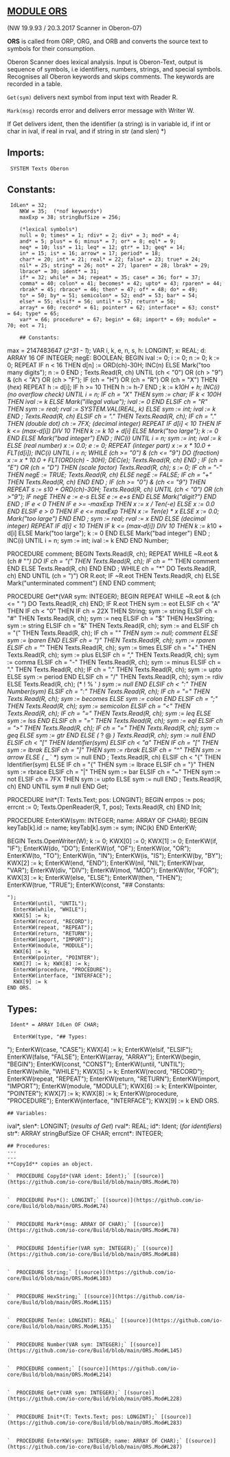 
## [MODULE ORS](https://github.com/io-core/Build/blob/main/ORS.Mod)

(NW 19.9.93 / 20.3.2017  Scanner in Oberon-07)

**ORS** is called from ORP, ORG, and ORB and converts the source text to symbols for their consumption.

Oberon Scanner does lexical analysis. Input is Oberon-Text, output is
sequence of symbols, i.e identifiers, numbers, strings, and special symbols.
Recognises all Oberon keywords and skips comments. The keywords are recorded in a table.

`Get(sym)` delivers next symbol from input text with Reader R.

`Mark(msg)` records error and delivers error message with Writer W.

If Get delivers ident, then the identifier (a string) is in variable id, 
if int or char in ival, if real in rval, and if string in str (and slen) *)


  ## Imports:
` SYSTEM Texts Oberon`

  ## Constants:
```
 IdLen* = 32;
    NKW = 35;  (*nof keywords*)
    maxExp = 38; stringBufSize = 256;
  
    (*lexical symbols*)
    null = 0; times* = 1; rdiv* = 2; div* = 3; mod* = 4;
    and* = 5; plus* = 6; minus* = 7; or* = 8; eql* = 9;
    neq* = 10; lss* = 11; leq* = 12; gtr* = 13; geq* = 14;
    in* = 15; is* = 16; arrow* = 17; period* = 18;
    char* = 20; int* = 21; real* = 22; false* = 23; true* = 24;
    nil* = 25; string* = 26; not* = 27; lparen* = 28; lbrak* = 29;
    lbrace* = 30; ident* = 31;
    if* = 32; while* = 34; repeat* = 35; case* = 36; for* = 37;
    comma* = 40; colon* = 41; becomes* = 42; upto* = 43; rparen* = 44;
    rbrak* = 45; rbrace* = 46; then* = 47; of* = 48; do* = 49;
    to* = 50; by* = 51; semicolon* = 52; end* = 53; bar* = 54;
    else* = 55; elsif* = 56; until* = 57; return* = 58;
    array* = 60; record* = 61; pointer* = 62; interface* = 63; const* = 64; type* = 65;
    var* = 66; procedure* = 67; begin* = 68; import* = 69; module* = 70; eot = 71;

    ## Constants:
```
 max = 2147483647 (*2^31 - 1*);
    VAR i, k, e, n, s, h: LONGINT; x: REAL;
      d: ARRAY 16 OF INTEGER;
      negE: BOOLEAN;
  BEGIN ival := 0; i := 0; n := 0; k := 0;
    REPEAT
      IF n < 16 THEN d[n] := ORD(ch)-30H; INC(n) ELSE Mark("too many digits"); n := 0 END ;
      Texts.Read(R, ch)
    UNTIL (ch < "0") OR (ch > "9") & (ch < "A") OR (ch > "F");
    IF (ch = "H") OR (ch = "R") OR (ch = "X") THEN  (*hex*)
      REPEAT h := d[i];
        IF h >= 10 THEN h := h-7 END ;
        k := k*10H + h; INC(i) (*no overflow check*)
      UNTIL i = n;
      IF ch = "X" THEN sym := char;
        IF k < 100H THEN ival := k ELSE Mark("illegal value"); ival := 0 END
      ELSIF ch = "R" THEN sym := real; rval := SYSTEM.VAL(REAL, k)
      ELSE sym := int; ival := k
      END ;
      Texts.Read(R, ch)
    ELSIF ch = "." THEN
      Texts.Read(R, ch);
      IF ch = "." THEN (*double dot*) ch := 7FX;  (*decimal integer*)
        REPEAT
          IF d[i] < 10 THEN
            IF k <= (max-d[i]) DIV 10 THEN k := k *10 + d[i] ELSE Mark("too large"); k := 0 END
          ELSE Mark("bad integer")
          END ;
          INC(i)
        UNTIL i = n;
        sym := int; ival := k
      ELSE (*real number*) x := 0.0; e := 0;
        REPEAT  (*integer part*) x := x * 10.0 + FLT(d[i]); INC(i) UNTIL i = n;
        WHILE (ch >= "0") & (ch <= "9") DO  (*fraction*)
          x := x * 10.0 + FLT(ORD(ch) - 30H); DEC(e); Texts.Read(R, ch)
        END ;
        IF (ch = "E") OR (ch = "D") THEN  (*scale factor*)
          Texts.Read(R, ch); s := 0; 
          IF ch = "-" THEN negE := TRUE; Texts.Read(R, ch)
          ELSE negE := FALSE;
            IF ch = "+" THEN Texts.Read(R, ch) END
          END ;
          IF (ch >= "0") & (ch <= "9") THEN
            REPEAT s := s*10 + ORD(ch)-30H; Texts.Read(R, ch)
            UNTIL (ch < "0") OR (ch >"9");
            IF negE THEN e := e-s ELSE e := e+s END
          ELSE Mark("digit?")
          END
        END ;
        IF e < 0 THEN
          IF e >= -maxExp THEN x := x / Ten(-e) ELSE x := 0.0 END
        ELSIF e > 0 THEN
          IF e <= maxExp THEN x := Ten(e) * x ELSE x := 0.0; Mark("too large") END
        END ;
        sym := real; rval := x
      END
    ELSE  (*decimal integer*)
      REPEAT
        IF d[i] < 10 THEN
          IF k <= (max-d[i]) DIV 10 THEN k := k*10 + d[i] ELSE Mark("too large"); k := 0 END
        ELSE Mark("bad integer")
        END ;
        INC(i)
      UNTIL i = n;
      sym := int; ival := k
    END
  END Number;

  PROCEDURE comment;
  BEGIN Texts.Read(R, ch);
    REPEAT
      WHILE ~R.eot & (ch # "*") DO
        IF ch = "(" THEN Texts.Read(R, ch);
          IF ch = "*" THEN comment END
        ELSE Texts.Read(R, ch)
        END
      END ;
      WHILE ch = "*" DO Texts.Read(R, ch) END
    UNTIL (ch = ")") OR R.eot;
    IF ~R.eot THEN Texts.Read(R, ch) ELSE Mark("unterminated comment") END
  END comment;

  PROCEDURE Get*(VAR sym: INTEGER);
  BEGIN
    REPEAT
      WHILE ~R.eot & (ch <= " ") DO Texts.Read(R, ch) END;
      IF R.eot THEN sym := eot
      ELSIF ch < "A" THEN
        IF ch < "0" THEN
          IF ch = 22X THEN String; sym := string
          ELSIF ch = "#" THEN Texts.Read(R, ch); sym := neq
          ELSIF ch = "$" THEN HexString; sym := string
          ELSIF ch = "&" THEN Texts.Read(R, ch); sym := and
          ELSIF ch = "(" THEN Texts.Read(R, ch); 
            IF ch = "*" THEN sym := null; comment ELSE sym := lparen END
          ELSIF ch = ")" THEN Texts.Read(R, ch); sym := rparen
          ELSIF ch = "*" THEN Texts.Read(R, ch); sym := times
          ELSIF ch = "+" THEN Texts.Read(R, ch); sym := plus
          ELSIF ch = "," THEN Texts.Read(R, ch); sym := comma
          ELSIF ch = "-" THEN Texts.Read(R, ch); sym := minus
          ELSIF ch = "." THEN Texts.Read(R, ch);
            IF ch = "." THEN Texts.Read(R, ch); sym := upto ELSE sym := period END
          ELSIF ch = "/" THEN Texts.Read(R, ch); sym := rdiv
          ELSE Texts.Read(R, ch); (* ! % ' *) sym := null
          END
        ELSIF ch < ":" THEN Number(sym)
        ELSIF ch = ":" THEN Texts.Read(R, ch);
          IF ch = "=" THEN Texts.Read(R, ch); sym := becomes ELSE sym := colon END 
        ELSIF ch = ";" THEN Texts.Read(R, ch); sym := semicolon
        ELSIF ch = "<" THEN  Texts.Read(R, ch);
          IF ch = "=" THEN Texts.Read(R, ch); sym := leq ELSE sym := lss END
        ELSIF ch = "=" THEN Texts.Read(R, ch); sym := eql
        ELSIF ch = ">" THEN Texts.Read(R, ch);
          IF ch = "=" THEN Texts.Read(R, ch); sym := geq ELSE sym := gtr END
        ELSE (* ? @ *) Texts.Read(R, ch); sym := null
        END
      ELSIF ch < "[" THEN Identifier(sym)
      ELSIF ch < "a" THEN
        IF ch = "[" THEN sym := lbrak
        ELSIF ch = "]" THEN  sym := rbrak
        ELSIF ch = "^" THEN sym := arrow
        ELSE (* _ ` *) sym := null
        END ;
        Texts.Read(R, ch)
      ELSIF ch < "{" THEN Identifier(sym) ELSE
        IF ch = "{" THEN sym := lbrace
        ELSIF ch = "}" THEN sym := rbrace
        ELSIF ch = "|" THEN sym := bar
        ELSIF ch = "~" THEN  sym := not
        ELSIF ch = 7FX THEN  sym := upto
        ELSE sym := null
        END ;
        Texts.Read(R, ch)
      END
    UNTIL sym # null
  END Get;

  PROCEDURE Init*(T: Texts.Text; pos: LONGINT);
  BEGIN errpos := pos; errcnt := 0; Texts.OpenReader(R, T, pos); Texts.Read(R, ch)
  END Init;

  PROCEDURE EnterKW(sym: INTEGER; name: ARRAY OF CHAR);
  BEGIN keyTab[k].id := name; keyTab[k].sym := sym; INC(k)
  END EnterKW;

BEGIN Texts.OpenWriter(W); k := 0; KWX[0] := 0; KWX[1] := 0;
  EnterKW(if, "IF");
  EnterKW(do, "DO");
  EnterKW(of, "OF");
  EnterKW(or, "OR");
  EnterKW(to, "TO");
  EnterKW(in, "IN");
  EnterKW(is, "IS");
  EnterKW(by, "BY");
  KWX[2] := k;
  EnterKW(end, "END");
  EnterKW(nil, "NIL");
  EnterKW(var, "VAR");
  EnterKW(div, "DIV");
  EnterKW(mod, "MOD");
  EnterKW(for, "FOR");
  KWX[3] := k;
  EnterKW(else, "ELSE");
  EnterKW(then, "THEN");
  EnterKW(true, "TRUE");
  EnterKW(const, "## Constants:
```
");
  EnterKW(until, "UNTIL");
  EnterKW(while, "WHILE");
  KWX[5] := k;
  EnterKW(record, "RECORD");
  EnterKW(repeat, "REPEAT");
  EnterKW(return, "RETURN");
  EnterKW(import, "IMPORT");
  EnterKW(module, "MODULE");
  KWX[6] := k;
  EnterKW(pointer, "POINTER");
  KWX[7] := k; KWX[8] := k;
  EnterKW(procedure, "PROCEDURE");
  EnterKW(interface, "INTERFACE");
  KWX[9] := k
END ORS.
```
  ## Types:
```
 Ident* = ARRAY IdLen OF CHAR;

  EnterKW(type, "## Types:
```
");
  EnterKW(case, "CASE");
  KWX[4] := k;
  EnterKW(elsif, "ELSIF");
  EnterKW(false, "FALSE");
  EnterKW(array, "ARRAY");
  EnterKW(begin, "BEGIN");
  EnterKW(const, "CONST");
  EnterKW(until, "UNTIL");
  EnterKW(while, "WHILE");
  KWX[5] := k;
  EnterKW(record, "RECORD");
  EnterKW(repeat, "REPEAT");
  EnterKW(return, "RETURN");
  EnterKW(import, "IMPORT");
  EnterKW(module, "MODULE");
  KWX[6] := k;
  EnterKW(pointer, "POINTER");
  KWX[7] := k; KWX[8] := k;
  EnterKW(procedure, "PROCEDURE");
  EnterKW(interface, "INTERFACE");
  KWX[9] := k
END ORS.
```
## Variables:
```
 ival*, slen*: LONGINT;  (*results of Get*)
    rval*: REAL;
    id*: Ident;  (*for identifiers*)
    str*: ARRAY stringBufSize OF CHAR;
    errcnt*: INTEGER;

```
## Procedures:
---
---
**CopyId** copies an object.

`  PROCEDURE CopyId*(VAR ident: Ident);` [(source)](https://github.com/io-core/Build/blob/main/ORS.Mod#L70)


`  PROCEDURE Pos*(): LONGINT;` [(source)](https://github.com/io-core/Build/blob/main/ORS.Mod#L74)


`  PROCEDURE Mark*(msg: ARRAY OF CHAR);` [(source)](https://github.com/io-core/Build/blob/main/ORS.Mod#L78)


`  PROCEDURE Identifier(VAR sym: INTEGER);` [(source)](https://github.com/io-core/Build/blob/main/ORS.Mod#L88)


`  PROCEDURE String;` [(source)](https://github.com/io-core/Build/blob/main/ORS.Mod#L103)


`  PROCEDURE HexString;` [(source)](https://github.com/io-core/Build/blob/main/ORS.Mod#L115)


`  PROCEDURE Ten(e: LONGINT): REAL;` [(source)](https://github.com/io-core/Build/blob/main/ORS.Mod#L135)


`  PROCEDURE Number(VAR sym: INTEGER);` [(source)](https://github.com/io-core/Build/blob/main/ORS.Mod#L145)


`  PROCEDURE comment;` [(source)](https://github.com/io-core/Build/blob/main/ORS.Mod#L214)


`  PROCEDURE Get*(VAR sym: INTEGER);` [(source)](https://github.com/io-core/Build/blob/main/ORS.Mod#L228)


`  PROCEDURE Init*(T: Texts.Text; pos: LONGINT);` [(source)](https://github.com/io-core/Build/blob/main/ORS.Mod#L283)


`  PROCEDURE EnterKW(sym: INTEGER; name: ARRAY OF CHAR);` [(source)](https://github.com/io-core/Build/blob/main/ORS.Mod#L287)


